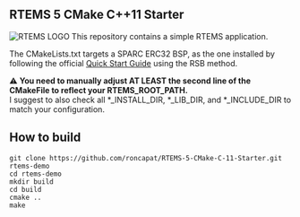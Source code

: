 ## RTEMS 5 CMake C++11 Starter
![RTEMS LOGO](https://www.rtems.org/sites/default/files/rtemslogo.png)
This repository contains a simple RTEMS application. 

The CMakeLists.txt targets a SPARC ERC32 BSP, as the one installed by following the official [Quick Start Guide](https://docs.rtems.org/branches/master/user/start/index.html) using the RSB method. 

:warning: **You need to manually adjust AT LEAST the second line of the CMakeFile to reflect your RTEMS_ROOT_PATH.**\
I suggest to also check all *_INSTALL_DIR, *_LIB_DIR, and *_INCLUDE_DIR to match your configuration.

## How to build
```
git clone https://github.com/roncapat/RTEMS-5-CMake-C-11-Starter.git rtems-demo
cd rtems-demo
mkdir build
cd build
cmake ..
make
```
